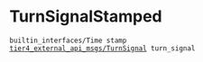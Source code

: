 # TurnSignalStamped

<div class="highlight"><pre><code>builtin_interfaces/Time stamp
<a href="../../../tier4_external_api_msgs/msg/TurnSignal">tier4_external_api_msgs/TurnSignal</a> turn_signal
</code></pre></div>
